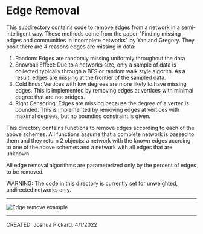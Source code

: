# Edge Removal

This subdirectory contains code to remove edges from a network in a semi-intelligent
way. These methods come from the paper "Finding missing edges and communities
in incomplete networks" by Yan and Gregory. They posit there are 4 reasons
edges are missing in data:

1. Random: Edges are randomly missing uniformly throughout the data
2. Snowball Effect: Due to a networks size, only a sample of data is collected typically through a BFS or random walk style algorith. As a result, edges are missing at the frontier of the sampled data.
3. Cold Ends: Vertices with low degrees are more likely to have missing edges. This is implemented by removing edges at vertices with minimal degree that are not bridges.
4. Right Censoring: Edges are missing because the degree of a vertex is bounded. This is implemented by removing edges at vertices with maximal degrees, but no bounding constraint is given.

This directory contains functions to remove edges according to each of the
above schemes. All functions assume that a complete network is passed to them
and they return 2 objects: a network with the known edges accrding to one of
the above schemes and a network with all edges that are unknown.

All edge removal algorithms are parameterized only by the percent of edges to be removed.

WARNING: The code in this directory is currently set for unweighted, undirected
networks only.

---
![Edge remove example](https://github.com/Jpickard1/MissingData/blob/main/Code/edge%20removal/edge%20removal%20methods.png?raw=true)

---
CREATED: Joshua Pickard, 4/1/2022
